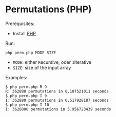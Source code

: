 # Permutations (PHP)

Prerequisites:

 - Install [PHP](https://www.php.net/manual/en/install.php)

Run:

    php perm.php MODE SIZE

- `MODE`: either `R`ecursive, oder `I`iterative
- `SIZE`: size of the input array

Examples:

    $ php perm.php R 9
    R: 362880 permutations in 0.107521011 seconds
    $ php perm.php I 9 
    I: 362880 permutations in 0.517928187 seconds 
    $ php perm.php I 10
    I: 3628800 permutations in 5.956723439 seconds